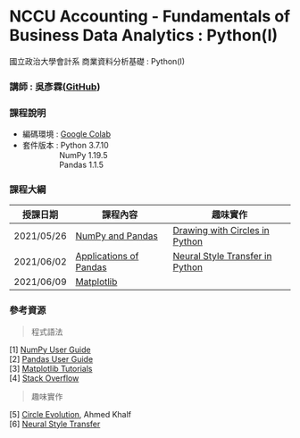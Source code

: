 # NCCU Accounting - Fundamentals of Business Data Analytics : Python(I)
國立政治大學會計系 商業資料分析基礎 : Python(I)

### 講師 : 吳彥霖([GitHub](https://github.com/YenLinWu))

### 課程說明  
- 編碼環境 : [Google Colab](https://colab.research.google.com/notebooks/intro.ipynb?hl=zh-tw)   
- 套件版本 : Python 3.7.10    
&emsp;&emsp;&emsp;&nbsp;&nbsp;&nbsp;&nbsp;&nbsp; NumPy 1.19.5   
&emsp;&emsp;&emsp;&nbsp;&nbsp;&nbsp;&nbsp;&nbsp; Pandas 1.1.5

### 課程大綱
| 授課日期 | 課程內容 | 趣味實作 |
|-------|------|-------|
|2021/05/26|[NumPy and Pandas](https://colab.research.google.com/github/YenLinWu/Python_for_NCCU_Accounting/blob/main/20210526/NumPy_and_Pandas.ipynb)|[Drawing with Circles in Python](https://colab.research.google.com/github/YenLinWu/Python_for_NCCU_Accounting/blob/main/20210526/Drawing_with_Circles_in_Python.ipynb)|
|2021/06/02|[Applications of Pandas]()|[Neural Style Transfer in Python](https://colab.research.google.com/github/YenLinWu/Python_for_NCCU_Accounting/blob/main/20210602/Neural_Style_Transfer_in_Python.ipynb)|
|2021/06/09|[Matplotlib]()||

### 參考資源
> 程式語法    

[1] [NumPy User Guide](https://numpy.org/doc/stable/user/index.html)  
[2] [Pandas User Guide](https://pandas.pydata.org/pandas-docs/stable/user_guide/index.html#)  
[3] [Matplotlib Tutorials](https://matplotlib.org/stable/tutorials/index.html)  
[4] [Stack Overflow](https://stackoverflow.com/ 'Q&A website for programmers')  

> 趣味實作    
   
[5] [Circle Evolution](https://github.com/ahmedkhalf/Circle-Evolution 'Source Code'), Ahmed Khalf   
[6] [Neural Style Transfer](https://www.tensorflow.org/tutorials/generative/style_transfer 'TensorFlow Tutorials')
